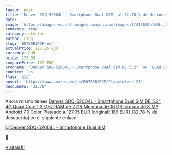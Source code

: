 ```yaml
---
layout: post
title: 'Denver SDQ-52004L - Smartphone Dual SIM  al 32.78 % de descuento'
date: 
image: 'https://images-eu.ssl-images-amazon.com/images/I/41763QefH5L._SL200_.jpg'
comments: true
category: ofertas
author: ring
slug: 'B07B6B1PQF-es'
actualPrice: 127.05 EUR
currency: EUR
price: 127.05
comparePrice: 189 EUR
prodname: 'Denver SDQ-52004L - Smartphone Dual SIM DE 5.2"  4G  Quad Core 1.3 GHz  RAM de 2 GB  Memoria de 16 GB  cámara de 8 MP  Android 7.0  Color Plateado'
country: 'es'
flag: '🇪🇸'
buyurl: 'https://www.amazon.es/dp/B07B6B1PQF/?tag=tolees-21'
descuento: '32.78'
---
```


Ahora mismo tienes [Denver SDQ-52004L - Smartphone Dual SIM DE 5.2"  4G  Quad Core 1.3 GHz  RAM de 2 GB  Memoria de 16 GB  cámara de 8 MP  Android 7.0  Color Plateado](https://www.amazon.es/dp/B07B6B1PQF/?tag=tolees-21) a 127.05 EUR (original: 189 EUR) (32.78 %  de descuento) en el siguiente enlace!

[![Denver SDQ-52004L - Smartphone Dual SIM ](https://images-eu.ssl-images-amazon.com/images/I/41763QefH5L._SL200_.jpg)](https://www.amazon.es/dp/B07B6B1PQF/?tag=tolees-21)

🔎:


[Visítala!!!](https://www.amazon.es/dp/B07B6B1PQF/?tag=tolees-21)

